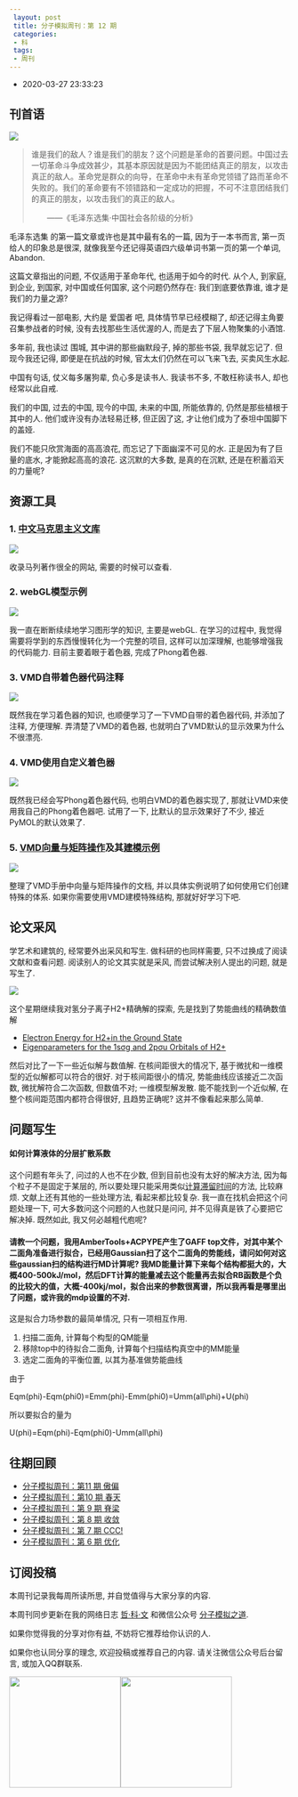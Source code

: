 ```yaml
---
 layout: post
 title: 分子模拟周刊：第 12 期
 categories:
 - 科
 tags:
 - 周刊
---
```


- 2020-03-27 23:33:23

## 刊首语

![](https://jerkwin.github.io/pic/weekly/12_0.png)

>谁是我们的敌人？谁是我们的朋友？这个问题是革命的首要问题。中国过去一切革命斗争成效甚少，其基本原因就是因为不能团结真正的朋友，以攻击真正的敌人。革命党是群众的向导，在革命中未有革命党领错了路而革命不失败的。我们的革命要有不领错路和一定成功的把握，不可不注意团结我们的真正的朋友，以攻击我们的真正的敌人。
>
>　　——《毛泽东选集·中国社会各阶级的分析》

毛泽东选集 的第一篇文章或许也是其中最有名的一篇, 因为于一本书而言, 第一页给人的印象总是很深, 就像我至今还记得英语四六级单词书第一页的第一个单词, Abandon.

这篇文章指出的问题, 不仅适用于革命年代, 也适用于如今的时代. 从个人, 到家庭, 到企业, 到国家, 对中国或任何国家, 这个问题仍然存在: 我们到底要依靠谁, 谁才是我们的力量之源?

我记得看过一部电影, 大约是 爱国者 吧, 具体情节早已经模糊了, 却还记得主角要召集参战者的时候, 没有去找那些生活优渥的人, 而是去了下层人物聚集的小酒馆.

多年前, 我也读过 围城, 其中讲的那些幽默段子, 掉的那些书袋, 我早就忘记了. 但现今我还记得, 即便是在抗战的时候, 官太太们仍然在可以飞来飞去, 买卖风生水起.

中国有句话, 仗义每多屠狗辈, 负心多是读书人. 我读书不多, 不敢枉称读书人, 却也经常以此自戒.

我们的中国, 过去的中国, 现今的中国, 未来的中国, 所能依靠的, 仍然是那些植根于其中的人. 他们或许没有办法轻易迁移, 但正因了这, 才让他们成为了泰坦中国脚下的盖娅.

我们不能只欣赏海面的高高浪花, 而忘记了下面幽深不可见的水. 正是因为有了巨量的底水, 才能掀起高高的浪花. 这沉默的大多数, 是真的在沉默, 还是在积蓄滔天的力量呢?

## 资源工具

### 1. [中文马克思主义文库](https://www.marxists.org/chinese/)

![](https://jerkwin.github.io/pic/weekly/12_max.png)

收录马列著作很全的网站, 需要的时候可以查看.

### 2. webGL模型示例

![](https://jerkwin.github.io/pic/weekly/12_webgl.png)

我一直在断断续续地学习图形学的知识, 主要是webGL. 在学习的过程中, 我觉得需要将学到的东西慢慢转化为一个完整的项目, 这样可以加深理解, 也能够增强我的代码能力. 目前主要着眼于着色器, 完成了Phong着色器.

### 3. VMD自带着色器代码注释

![](https://jerkwin.github.io/pic/weekly/12_vmd.png)

既然我在学习着色器的知识, 也顺便学习了一下VMD自带的着色器代码, 并添加了注释, 方便理解. 弄清楚了VMD的着色器, 也就明白了VMD默认的显示效果为什么不很漂亮.

### 4. VMD使用自定义着色器

![](https://jerkwin.github.io/pic/weekly/12_phong.png)

既然我已经会写Phong着色器代码, 也明白VMD的着色器实现了, 那就让VMD来使用我自己的Phong着色器吧. 试用了一下, 比默认的显示效果好了不少, 接近PyMOL的默认效果了.

### 5. [VMD向量与矩阵操作](http://mp.weixin.qq.com/s?__biz=MzI5MzI5NzgyNA==&mid=2247484865&idx=1&sn=79eff387e4dde84c72ca9eae0de70e9d&chksm=ec750e0edb0287183c735881b090dc6f496f495357121ff531448d91d9c380bee485058bd714&token=732385701&lang=zh_CN#rd)及其[建模示例](https://mp.weixin.qq.com/s?__biz=MzI5MzI5NzgyNA==&mid=2247484878&idx=1&sn=7b77e5696c5b6e83826f987f7d763b00&chksm=ec750e01db02871732a4f79723c88d90a51e3a2afe866d4496df07951cdceddde2e6832d3b6b&token=732385701&lang=zh_CN#rd)

![](https://jerkwin.github.io/pic/weekly/12_vmdmod.png)

整理了VMD手册中向量与矩阵操作的文档, 并以具体实例说明了如何使用它们创建特殊的体系. 如果你需要使用VMD建模特殊结构, 那就好好学习下吧.

## 论文采风

学艺术和建筑的, 经常要外出采风和写生. 做科研的也同样需要, 只不过换成了阅读文献和查看问题. 阅读别人的论文其实就是采风, 而尝试解决别人提出的问题, 就是写生了.

![](https://jerkwin.github.io/pic/weekly/12_h2.png)

这个星期继续我对氢分子离子H2+精确解的探索, 先是找到了势能曲线的精确数值解

- [Electron Energy for H2+in the Ground State](http://dx.doi.org/10.1063/1.1696302)
- [Eigenparameters for the 1sσg and 2pσu Orbitals of H2+](http://dx.doi.org/10.1063/1.1697265)

然后对比了一下一些近似解与数值解. 在核间距很大的情况下, 基于微扰和一维模型的近似解都可以符合的很好. 对于核间距很小的情况, 势能曲线应该接近二次函数, 微扰解符合二次函数, 但数值不对; 一维模型解发散. 能不能找到一个近似解, 在整个核间距范围内都符合得很好, 且趋势正确呢? 这并不像看起来那么简单.

## 问题写生

#### 如何计算液体的分层扩散系数

这个问题有年头了, 问过的人也不在少数, 但到目前也没有太好的解决方法, 因为每个粒子不是固定于某层的, 所以要处理只能采用类似[计算滞留时间](https://jerkwin.github.io/2016/03/11/GROMACS%E5%88%86%E6%9E%90%E6%95%99%E7%A8%8B-%E4%BD%BF%E7%94%A8g_select%E8%AE%A1%E7%AE%97%E5%B9%B3%E5%9D%87%E6%BB%9E%E7%95%99%E6%97%B6%E9%97%B4/)的方法, 比较麻烦. 文献上还有其他的一些处理方法, 看起来都比较复杂. 我一直在找机会把这个问题处理一下, 可大多数问这个问题的人也就只是问问, 并不见得真是铁了心要把它解决掉. 既然如此, 我又何必越粗代庖呢?

#### 请教一个问题，我用AmberTools+ACPYPE产生了GAFF top文件，对其中某个二面角准备进行拟合，已经用Gaussian扫了这个二面角的势能线，请问如何对这些gaussian扫的结构进行MD计算呢? 我MD能量计算下来每个结构都挺大的，大概400-500kJ/mol，然后DFT计算的能量减去这个能量再去拟合RB函数是个负的比较大的值，大概-400kj/mol，拟合出来的参数很离谱，所以我再看是哪里出了问题，或许我的mdp设置的不对.

这是拟合力场参数的最简单情况, 只有一项相互作用.

1. 扫描二面角, 计算每个构型的QM能量
2. 移除top中的待拟合二面角, 计算每个扫描结构真空中的MM能量
3. 选定二面角的平衡位置, 以其为基准做势能曲线

由于

Eqm(phi)-Eqm(phi0)=Emm(phi)-Emm(phi0)=Umm(all\phi)+U(phi)

所以要拟合的量为

U(phi)=Eqm(phi)-Eqm(phi0)-Umm(all\phi)

## 往期回顾

- [分子模拟周刊：第11 期 傲偏](http://mp.weixin.qq.com/s?__biz=MzI5MzI5NzgyNA==&mid=2247484861&idx=1&sn=b41ab7ab353a1a57eb27c387df8eaf2b&chksm=ec750e72db02876495e428b1ceb6e420216d487c057f9b4209d817ab71dd5ba9c40b7a2152e4&token=732385701&lang=zh_CN#rd)
- [分子模拟周刊：第10 期 春天](https://mp.weixin.qq.com/s?__biz=MzI5MzI5NzgyNA==&mid=2247484847&idx=1&sn=87b78e559f6f181fc4b74e7cd714ef57&chksm=ec750e60db0287761344c31231a6d1fb4429ce8c43a51f39cb692d92fe40c8437d3b538002f4&token=232373340&lang=zh_CN#rd)
- [分子模拟周刊：第 9 期 脊梁](https://mp.weixin.qq.com/s?__biz=MzI5MzI5NzgyNA==&mid=2247484835&idx=1&sn=10d9ac34f7b5c8cf7d1ca3524768a164&chksm=ec750e6cdb02877af4f47f1ebba562b3ee8ec6da4235394df28e931d074c6f3d0d1531eb5c1a&token=1603357630&lang=zh_CN#rd)
- [分子模拟周刊：第 8 期 收敛](https://mp.weixin.qq.com/s?__biz=MzI5MzI5NzgyNA==&mid=2247484820&idx=1&sn=ff295de81f85d5f46ea53eea912a6770&chksm=ec750e5bdb02874d8bba7ef61886bebb0a843471182f3002a492084e631d54e1e9c07d97ff7f&token=1876084390&lang=zh_CN#rd)
- [分子模拟周刊：第 7 期 CCC!](https://mp.weixin.qq.com/s?__biz=MzI5MzI5NzgyNA==&mid=2247484792&idx=1&sn=2ef8d439edf797826ce08339f0ab51b2&chksm=ec750eb7db0287a1c5745cec1f91125e946545588b3e07fbb2f1d313f5636f6328fc3e769898&token=138313499&lang=zh_CN#rd)
- [分子模拟周刊：第 6 期 优化](https://mp.weixin.qq.com/s?__biz=MzI5MzI5NzgyNA==&mid=2247484771&idx=1&sn=2508144cf42178e0376c104746d13395&chksm=ec750eacdb0287ba2e42a7fb144b3062d90612ef131f2769fe9fac2dbad6d975b0fa7ab8461d&token=454039288&lang=zh_CN#rd)

## 订阅投稿

本周刊记录我每周所读所思, 并自觉值得与大家分享的内容.

本周刊同步更新在我的网络日志 [哲·科·文](https://jerkwin.github.io/) 和微信公众号 [分子模拟之道](https://mp.weixin.qq.com/s?__biz=MzI5MzI5NzgyNA==&mid=2247484628&idx=1&sn=a928af5f252a4b1405d4130454f8c971&chksm=ec750f1bdb02860dfd4d50f40950c95d27e71bddff4d14385e5a9d78ba3340d3d170e2ff578a&token=1361388059&lang=zh_CN#rd).

如果你觉得我的分享对你有益, 不妨将它推荐给你认识的人.

如果你也认同分享的理念, 欢迎投稿或推荐自己的内容. 请关注微信公众号后台留言, 或加入QQ群联系.

<img src='https://jerkwin.github.io/pic/weekly/wx.png' width='200'><img src='https://jerkwin.github.io/pic/weekly/qq.png' width='200'>

